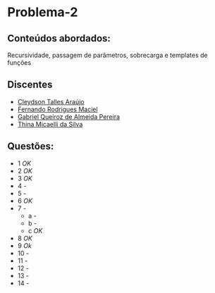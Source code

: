 # Problema-2

## Conteúdos abordados: 
 Recursividade, passagem de parâmetros, sobrecarga e templates de funções

## Discentes 
* [Cleydson Talles Araújo](https://github.com/talles17)
* [Fernando Rodrigues Maciel](https://github.com/nandomaciel)
* [Gabriel Queiroz de Almeida Pereira](https://github.com/gabrielqap)
* [Thina Micaelli da Silva](https://github.com/thinamicaelli)

## Questões:

* 1 *OK*
* 2 *OK*
* 3 *OK*
* 4 *-*
* 5 *-*
* 6 *OK*
* 7 *-*
	 * a -
	 * b -
	 * c *OK* 
* 8 *OK*
* 9 *Ok*
* 10 *-*
* 11 *-*
* 12 *-*
* 13 *-*
* 14 *-*
